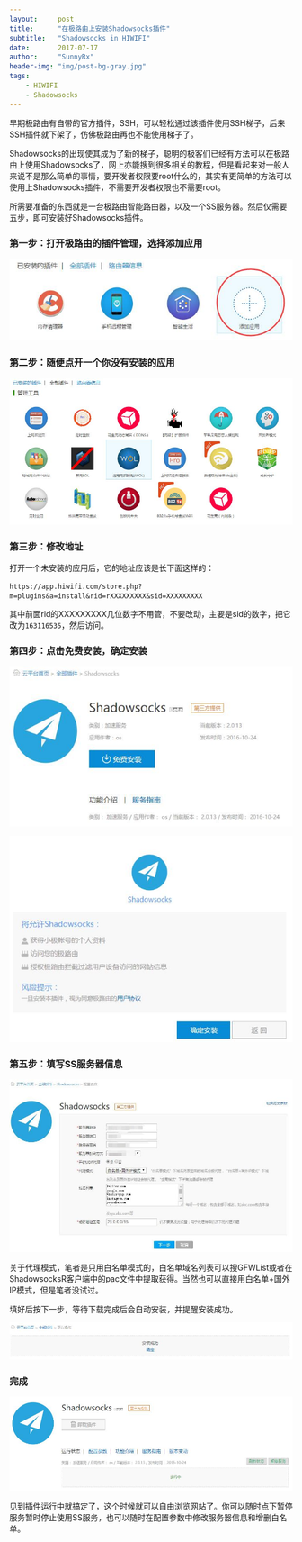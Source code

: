 ```yaml
---
layout:     post
title:      "在极路由上安装Shadowsocks插件"
subtitle:   "Shadowsocks in HIWIFI"
date:       2017-07-17
author:     "SunnyRx"
header-img: "img/post-bg-gray.jpg"
tags:
    - HIWIFI
    - Shadowsocks
---
```


早期极路由有自带的官方插件，SSH，可以轻松通过该插件使用SSH梯子，后来SSH插件就下架了，仿佛极路由再也不能使用梯子了。

Shadowsocks的出现使其成为了新的梯子，聪明的极客们已经有方法可以在极路由上使用Shadowsocks了，网上亦能搜到很多相关的教程，但是看起来对一般人来说不是那么简单的事情，要开发者权限要root什么的，其实有更简单的方法可以使用上Shadowsocks插件，不需要开发者权限也不需要root。

所需要准备的东西就是一台极路由智能路由器，以及一个SS服务器。然后仅需要五步，即可安装好Shadowsocks插件。

### 第一步：打开极路由的插件管理，选择添加应用

![添加应用](/img/in-post/post-HIWIFI/img01.jpg)

### 第二步：随便点开一个你没有安装的应用

![随便选择一个没有安装的应用](/img/in-post/post-HIWIFI/img02.jpg)

### 第三步：修改地址

打开一个未安装的应用后，它的地址应该是长下面这样的：

`https://app.hiwifi.com/store.php?m=plugins&a=install&rid=rXXXXXXXXX&sid=XXXXXXXXX`

其中前面rid的XXXXXXXXX几位数字不用管，不要改动，主要是sid的数字，把它改为`163116535`，然后访问。

### 第四步：点击免费安装，确定安装

![点击免费安装](/img/in-post/post-HIWIFI/img03.jpg)

![确定安装](/img/in-post/post-HIWIFI/img04.jpg)

### 第五步：填写SS服务器信息

![填写SS服务器信息](/img/in-post/post-HIWIFI/img05.jpg)

关于代理模式，笔者是只用白名单模式的，白名单域名列表可以搜GFWList或者在ShadowsocksR客户端中的pac文件中提取获得。当然也可以直接用白名单+国外IP模式，但是笔者没试过。

填好后按下一步，等待下载完成后会自动安装，并提醒安装成功。

![安装成功提示](/img/in-post/post-HIWIFI/img06.jpg)

### 完成

![插件运行中](/img/in-post/post-HIWIFI/img07.jpg)

见到插件运行中就搞定了，这个时候就可以自由浏览网站了。你可以随时点下暂停服务暂时停止使用SS服务，也可以随时在配置参数中修改服务器信息和增删白名单。